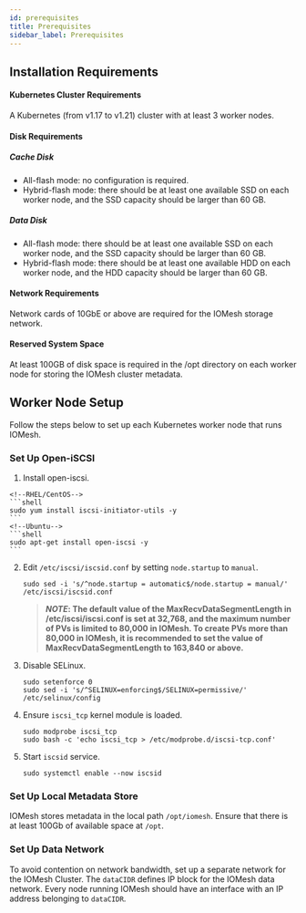 ```yaml
---
id: prerequisites
title: Prerequisites
sidebar_label: Prerequisites
---
```


## Installation Requirements
#### Kubernetes Cluster Requirements
A Kubernetes (from v1.17 to v1.21) cluster with at least 3 worker nodes.

#### Disk Requirements
##### Cache Disk
* All-flash mode: no configuration is required.
* Hybrid-flash mode: there should be at least one available SSD on each worker node, and the SSD capacity should be larger than 60 GB.

##### Data Disk
* All-flash mode: there should be at least one available SSD on each worker node, and the SSD capacity should be larger than 60 GB.
* Hybrid-flash mode: there should be at least one available HDD on each worker node, and the HDD capacity should be larger than 60 GB.

#### Network Requirements
Network cards of 10GbE or above are required for the IOMesh storage network.

#### Reserved System Space
At least 100GB of disk space is required in the /opt directory on each worker node for storing the IOMesh cluster metadata.

## Worker Node Setup
Follow the steps below to set up each Kubernetes worker node that runs IOMesh.

### Set Up Open-iSCSI

1. Install open-iscsi.

  <!--DOCUSAURUS_CODE_TABS-->
    <!--RHEL/CentOS-->
    ```shell
    sudo yum install iscsi-initiator-utils -y
    ```
    <!--Ubuntu-->
    ```shell
    sudo apt-get install open-iscsi -y
    ```

  <!--END_DOCUSAURUS_CODE_TABS-->

2. Edit `/etc/iscsi/iscsid.conf` by setting `node.startup` to `manual`.

    ```shell
    sudo sed -i 's/^node.startup = automatic$/node.startup = manual/' /etc/iscsi/iscsid.conf
    ```
    > **_NOTE_: The default value of the MaxRecvDataSegmentLength in /etc/iscsi/iscsi.conf is set at 32,768, and the maximum number of PVs is limited to 80,000 in IOMesh. To create PVs more than 80,000 in IOMesh, it is recommended to set the value of MaxRecvDataSegmentLength to 163,840 or above.**
    
3. Disable SELinux.

    ```shell
    sudo setenforce 0
    sudo sed -i 's/^SELINUX=enforcing$/SELINUX=permissive/' /etc/selinux/config
    ```

4. Ensure `iscsi_tcp` kernel module is loaded.

    ```shell
    sudo modprobe iscsi_tcp
    sudo bash -c 'echo iscsi_tcp > /etc/modprobe.d/iscsi-tcp.conf'
    ```

5. Start `iscsid` service.

    ```shell
    sudo systemctl enable --now iscsid
    ```
### Set Up Local Metadata Store

IOMesh stores metadata in the local path `/opt/iomesh`. Ensure that there is at least 100Gb of available space at `/opt`. 

### Set Up Data Network

To avoid contention on network bandwidth, set up a separate network for the IOMesh Cluster. The `dataCIDR` defines IP block for the IOMesh data network. Every node running IOMesh should have an interface with an IP address belonging to `dataCIDR`.

